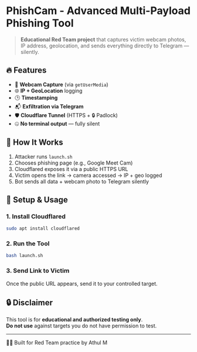# PhishCam - Advanced Multi-Payload Phishing Tool

> **Educational Red Team project** that captures victim webcam photos, IP address, geolocation, and sends everything directly to Telegram — silently.

## 🔥 Features

- 🎥 **Webcam Capture** (via `getUserMedia`)
- 🌐 **IP + GeoLocation** logging
- 🕒 **Timestamping**
- 📬 **Exfiltration via Telegram**
- 🛡 **Cloudflare Tunnel** (HTTPS + 🔒 Padlock)
- 🤐 **No terminal output** — fully silent

## 🧠 How It Works

1. Attacker runs `launch.sh`
2. Chooses phishing page (e.g., Google Meet Cam)
3. Cloudflared exposes it via a public HTTPS URL
4. Victim opens the link → camera accessed → IP + geo logged
5. Bot sends all data + webcam photo to Telegram silently

## 🚀 Setup & Usage

### 1. Install Cloudflared

```bash
sudo apt install cloudflared
```

### 2. Run the Tool

```bash
bash launch.sh
```

### 3. Send Link to Victim

Once the public URL appears, send it to your controlled target.

## 🔒 Disclaimer

This tool is for **educational and authorized testing only**.  
**Do not use** against targets you do not have permission to test.

---

🧑‍💻 Built for Red Team practice by Athul M  

